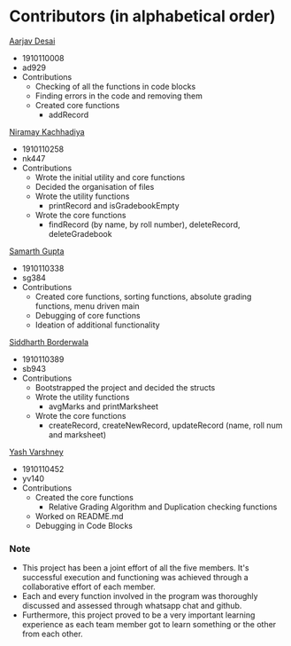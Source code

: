 # Contributors (in alphabetical order)

[Aarjav Desai](https://github.com/Aarjav-D)

- 1910110008
- ad929
- Contributions
  - Checking of all the functions in code blocks
  - Finding errors in the code and removing them
  - Created core functions
    - addRecord

[Niramay Kachhadiya](https://github.com/niramay447)

- 1910110258
- nk447
- Contributions
  - Wrote the initial utility and core functions
  - Decided the organisation of files
  - Wrote the utility functions
    - printRecord and isGradebookEmpty
  - Wrote the core functions
    - findRecord (by name, by roll number), deleteRecord, deleteGradebook

[Samarth Gupta](https://github.com/sgupta2501)

- 1910110338
- sg384
- Contributions
  - Created core functions, sorting functions, absolute grading functions, menu driven main
  - Debugging of core functions
  - Ideation of additional functionality

[Siddharth Borderwala](https://github.com/siddharthborderwala)

- 1910110389
- sb943
- Contributions
  - Bootstrapped the project and decided the structs
  - Wrote the utility functions
    - avgMarks and printMarksheet
  - Wrote the core functions
    - createRecord, createNewRecord, updateRecord (name, roll num and marksheet)

[Yash Varshney](https://github.com/HelBlazer)

- 1910110452
- yv140
- Contributions
  - Created the core functions
    - Relative Grading Algorithm and Duplication checking functions
  - Worked on README.md
  - Debugging in Code Blocks

### Note

- This project has been a joint effort of all the five members. It's successful execution and functioning was achieved through a collaborative effort of each member.
- Each and every function involved in the program was thoroughly discussed and assessed through whatsapp chat and github.
- Furthermore, this project proved to be a very important learning experience as each team member got to learn something or the other from each other.

